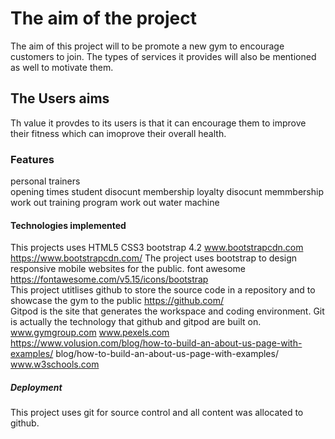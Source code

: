 # The aim of the project  

The aim of this project will to be promote a new gym to encourage customers to join. The types of services it provides will also be mentioned as well to motivate them.

## The Users aims

Th value it provdes to its users is that it can encourage them to improve their fitness which can imoprove their overall health.

### Features 
personal trainers   
opening times 
student disocunt membership 
loyalty disocunt memmbership 
work out training program 
work out water machine    

#### Technologies implemented
This projects uses HTML5 CSS3 
bootstrap 4.2 www.bootstrapcdn.com https://www.bootstrapcdn.com/ 
The project uses bootstrap to design responsive mobile websites for the public. 
font awesome https://fontawesome.com/v5.15/icons/bootstrap   
This project utitlises github to store the source code in a repository and to showcase the gym to the public https://github.com/    
Gitpod is the site that generates the workspace and coding environment.
Git is actually the technology that github and gitpod are built on.
www.gymgroup.com
www.pexels.com
 https://www.volusion.com/blog/how-to-build-an-about-us-page-with-examples/
 blog/how-to-build-an-about-us-page-with-examples/
 www.w3schools.com 
 
##### Deployment  

This project uses git for source control and all content was allocated to github. 